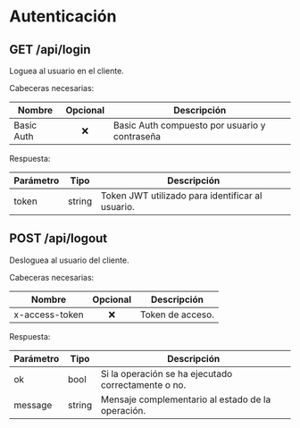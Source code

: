 # Autenticación

## GET /api/login

Loguea al usuario en el cliente.

Cabeceras necesarias:

| Nombre     | Opcional | Descripción                                   |
| ---------- | :------: | --------------------------------------------- |
| Basic Auth |   :x:    | Basic Auth compuesto por usuario y contraseña |

Respuesta:

| Parámetro | Tipo   | Descripción                                      |
| --------- | ------ | ------------------------------------------------ |
| token     | string | Token JWT utilizado para identificar al usuario. |



## POST /api/logout

Desloguea al usuario del cliente.

Cabeceras necesarias:

| Nombre         | Opcional | Descripción      |
| -------------- | :------: | ---------------- |
| x-access-token |   :x:    | Token de acceso. |

Respuesta:

| Parámetro | Tipo   | Descripción                                         |
| --------- | ------ | --------------------------------------------------- |
| ok        | bool   | Si la operación se ha ejecutado correctamente o no. |
| message   | string | Mensaje complementario al estado de la operación.   |

